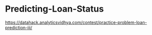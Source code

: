 # Predicting-Loan-Status
https://datahack.analyticsvidhya.com/contest/practice-problem-loan-prediction-iii/
